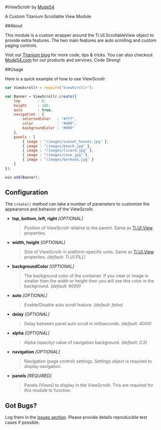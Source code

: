 #ViewScrollr by [Mode54](http://m54.co/home)

A Custom Titanium Scrollable View Module

##About

This module is a custom wrapper around the Ti.UI.ScrollableView object to provide extra features. The two main features are auto scrolling and custom paging controls.

Visit our [Titanium blog](http://TiHelp.me) for more code, tips & tricks. You can also checkout [Mode54.com](http://m54.co/home) for our products and services. Code Strong!

##Usage

Here is a quick example of how to use ViewScrollr

```javascript
var ViewScrollr = require("ViewScrollr");

var Banner = ViewScrollr.create({
	top        : 0,
	height     : 180,
	auto       : true,
	navigation : {
		selectedColor   : "#fff",
		color           : "#000",
		backgroundColor : "#000"
	},
	panels : [
		{ image : "/images/sunset_houses.jpg" },
		{ image : "/images/beach.jpg" },
		{ image : "/images/lizard.jpg" },
		{ image : "/images/cove.jpg" },
		{ image : "/images/bermuda.jpg" }
	]
});

win.add(Banner);
```
## Configuration

The `create()` method can take a number of parameters to customize the appearance and behavior of the ViewScrollr.

* **top, bottom, left, right** _[OPTIONAL]_ 
	> Position of ViewScrollr relative to the parent. Same as [Ti.UI.View](http://docs.appcelerator.com/titanium/latest/#!/api/Titanium.UI.View) properties.
* **width, height** _[OPTIONAL]_ 
	> Size of ViewScrollr in platform-specific units. Same as [Ti.UI.View](http://docs.appcelerator.com/titanium/latest/#!/api/Titanium.UI.View) properties. *_(default: Ti.UI.FILL)_*
* **backgroundColor** _[OPTIONAL]_ 
	> The background color of the container. If you view or image is smaller then the width or height then you will see this color in the background. *_(default: #000)_*
* **auto** _[OPTIONAL]_ 
	> Enable/Disable auto scroll feature. *_(default: false)_*
* **delay** _[OPTIONAL]_ 
	> Delay between panel auto scroll in milliseconds. *_(default: 4000)_*
* **alpha** _[OPTIONAL]_ 
	> Alpha (opacity) value of navigation background. *_(default: 0.5)_*
* **navigation** _[OPTIONAL]_ 
	> Navigation (page control) settings. Settings object is required to display navigation.
* **panels** _[REQUIRED]_ 
	> Panels (Views) to display in the ViewScrollr. This are required for this module to function.


## Got Bugs?

Log them in the [Issues section](https://github.com/Mode54/ViewScrollr/issues). Please provide details reproducible test cases if possible.
